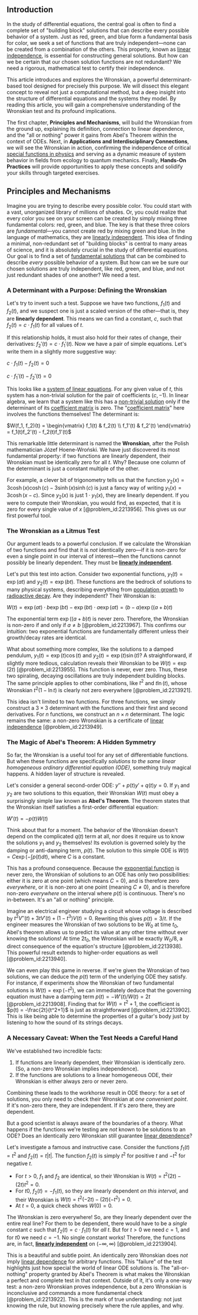 ## Introduction
In the study of differential equations, the central goal is often to find a complete set of "building block" solutions that can describe every possible behavior of a system. Just as red, green, and blue form a fundamental basis for color, we seek a set of functions that are truly independent—none can be created from a combination of the others. This property, known as [linear independence](@article_id:153265), is essential for constructing general solutions. But how can we be certain that our chosen solution functions are not redundant? We need a rigorous, mathematical test to certify their independence.

This article introduces and explores the Wronskian, a powerful determinant-based tool designed for precisely this purpose. We will dissect this elegant concept to reveal not just a computational method, but a deep insight into the structure of differential equations and the systems they model. By reading this article, you will gain a comprehensive understanding of the Wronskian test and its profound implications.

The first chapter, **Principles and Mechanisms**, will build the Wronskian from the ground up, explaining its definition, connection to linear dependence, and the "all or nothing" power it gains from Abel's Theorem within the context of ODEs. Next, in **Applications and Interdisciplinary Connections**, we will see the Wronskian in action, confirming the independence of critical [special functions in physics](@article_id:170717) and serving as a dynamic measure of system behavior in fields from ecology to quantum mechanics. Finally, **Hands-On Practices** will provide opportunities to apply these concepts and solidify your skills through targeted exercises.

## Principles and Mechanisms

Imagine you are trying to describe every possible color. You could start with a vast, unorganized library of millions of shades. Or, you could realize that every color you see on your screen can be created by simply mixing three fundamental colors: red, green, and blue. The key is that these three colors are *fundamental*—you cannot create red by mixing green and blue. In the language of mathematics, they are [linearly independent](@article_id:147713). This idea of finding a minimal, non-redundant set of "building blocks" is central to many areas of science, and it is absolutely crucial in the study of differential equations. Our goal is to find a set of [fundamental solutions](@article_id:184288) that can be combined to describe *every* possible behavior of a system. But how can we be sure our chosen solutions are truly independent, like red, green, and blue, and not just redundant shades of one another? We need a test.

### A Determinant with a Purpose: Defining the Wronskian

Let's try to invent such a test. Suppose we have two functions, $f_1(t)$ and $f_2(t)$, and we suspect one is just a scaled version of the other—that is, they are **linearly dependent**. This means we can find a constant, $c$, such that $f_2(t) = c \cdot f_1(t)$ for all values of $t$.

If this relationship holds, it must also hold for their rates of change, their derivatives: $f_2'(t) = c \cdot f_1'(t)$. Now we have a pair of simple equations. Let's write them in a slightly more suggestive way:

$c \cdot f_1(t) - f_2(t) = 0$

$c \cdot f_1'(t) - f_2'(t) = 0$

This looks like a [system of linear equations](@article_id:139922). For any given value of $t$, this system has a non-trivial solution for the pair of coefficients $(c, -1)$. In linear algebra, we learn that a system like this has a [non-trivial solution](@article_id:149076) only if the determinant of its [coefficient matrix](@article_id:150979) is zero. The "[coefficient matrix](@article_id:150979)" here involves the functions themselves! The determinant is:

$W(f_1, f_2)(t) = \begin{vmatrix} f_1(t) & f_2(t) \\ f_1'(t) & f_2'(t) \end{vmatrix} = f_1(t)f_2'(t) - f_2(t)f_1'(t)$

This remarkable little determinant is named the **Wronskian**, after the Polish mathematician Józef Hoene-Wroński. We have just discovered its most fundamental property: if two functions are linearly dependent, their Wronskian must be identically zero for all $t$. Why? Because one column of the determinant is just a constant multiple of the other.

For example, a clever bit of trigonometry tells us that the function $y_2(x) = 3\cosh(x)\cosh(c) - 3\sinh(x)\sinh(c)$ is just a fancy way of writing $y_1(x) = 3\cosh(x-c)$. Since $y_2(x)$ is just $1 \cdot y_1(x)$, they are linearly dependent. If you were to compute their Wronskian, you would find, as expected, that it is zero for every single value of $x$ [@problem_id:2213956]. This gives us our first powerful tool.

### The Wronskian as a Litmus Test

Our argument leads to a powerful conclusion. If we calculate the Wronskian of two functions and find that it is *not* identically zero—if it is non-zero for even a single point in our interval of interest—then the functions cannot possibly be linearly dependent. They must be **[linearly independent](@article_id:147713)**.

Let's put this test into action. Consider two exponential functions, $y_1(t) = \exp(at)$ and $y_2(t) = \exp(bt)$. These functions are the bedrock of solutions to many physical systems, describing everything from [population growth](@article_id:138617) to [radioactive decay](@article_id:141661). Are they independent? Their Wronskian is:

$W(t) = \exp(at) \cdot b\exp(bt) - \exp(bt) \cdot a\exp(at) = (b-a)\exp((a+b)t)$

The exponential term $\exp((a+b)t)$ is never zero. Therefore, the Wronskian is non-zero if and only if $a \neq b$ [@problem_id:2213967]. This confirms our intuition: two exponential functions are fundamentally different unless their growth/decay rates are identical.

What about something more complex, like the solutions to a damped pendulum, $y_1(t) = \exp(t)\cos(t)$ and $y_2(t) = \exp(t)\sin(t)$? A straightforward, if slightly more tedious, calculation reveals their Wronskian to be $W(t) = \exp(2t)$ [@problem_id:2213955]. This function is never, ever zero. Thus, these two spiraling, decaying oscillations are truly independent building blocks. The same principle applies to other combinations, like $t^2$ and $t \ln(t)$, whose Wronskian $t^2(1 - \ln t)$ is clearly not zero everywhere [@problem_id:2213921].

This idea isn't limited to two functions. For three functions, we simply construct a $3 \times 3$ determinant with the functions and their first and second derivatives. For $n$ functions, we construct an $n \times n$ determinant. The logic remains the same: a non-zero Wronskian is a certificate of [linear independence](@article_id:153265) [@problem_id:2213949].

### The Magic of Abel's Theorem: A Hidden Symmetry

So far, the Wronskian is a useful tool for any set of differentiable functions. But when these functions are specifically *solutions to the same linear homogeneous ordinary differential equation (ODE)*, something truly magical happens. A hidden layer of structure is revealed.

Let's consider a general second-order ODE: $y'' + p(t)y' + q(t)y = 0$. If $y_1$ and $y_2$ are two solutions to this equation, their Wronskian $W(t)$ must obey a surprisingly simple law known as **Abel's Theorem**. The theorem states that the Wronskian itself satisfies a first-order differential equation:

$W'(t) = -p(t)W(t)$

Think about that for a moment. The behavior of the Wronskian doesn't depend on the complicated $q(t)$ term at all, nor does it require us to know the solutions $y_1$ and $y_2$ themselves! Its evolution is governed solely by the damping or anti-damping term, $p(t)$. The solution to this simple ODE is $W(t) = C \exp(-\int p(t) dt)$, where $C$ is a constant.

This has a profound consequence. Because the [exponential function](@article_id:160923) is never zero, the Wronskian of solutions to an ODE has only two possibilities: either it is zero at one point (which means $C=0$), and is therefore zero *everywhere*, or it is non-zero at one point (meaning $C \neq 0$), and is therefore non-zero *everywhere* on the interval where $p(t)$ is continuous. There's no in-between. It's an "all or nothing" principle.

Imagine an electrical engineer studying a circuit whose voltage is described by $t^2 V''(t) + 3t V'(t) + (1 - t^3)V(t) = 0$. Rewriting this gives $p(t) = 3/t$. If the engineer measures the Wronskian of two solutions to be $W_0$ at time $t_0$, Abel's theorem allows us to predict its value at any other time without ever knowing the solutions! At time $2t_0$, the Wronskian will be exactly $W_0/8$, a direct consequence of the equation's structure [@problem_id:2213938]. This powerful result extends to higher-order equations as well [@problem_id:2213940].

We can even play this game in reverse. If we're given the Wronskian of two solutions, we can deduce the $p(t)$ term of the underlying ODE they satisfy. For instance, if experiments show the Wronskian of two fundamental solutions is $W(t)=\exp(-t^2)$, we can immediately deduce that the governing equation must have a damping term $p(t) = -W'(t)/W(t) = 2t$ [@problem_id:2213908]. Finding that for $W(t) = t^2+1$, the coefficient is $p(t) = -\frac{2t}{t^2+1}$ is just as straightforward [@problem_id:2213902]. This is like being able to determine the properties of a guitar's body just by listening to how the sound of its strings decays.

### A Necessary Caveat: When the Test Needs a Careful Hand

We've established two incredible facts:
1.  If functions are linearly dependent, their Wronskian is identically zero. (So, a non-zero Wronskian implies independence).
2.  If the functions are solutions to a linear homogeneous ODE, their Wronskian is either always zero or never zero.

Combining these leads to the workhorse result in ODE theory: for a set of solutions, you only need to check their Wronskian at *one convenient point*. If it's non-zero there, they are independent. If it's zero there, they are dependent.

But a good scientist is always aware of the boundaries of a theory. What happens if the functions we're testing are *not* known to be solutions to an ODE? Does an identically zero Wronskian still guarantee [linear dependence](@article_id:149144)?

Let's investigate a famous and instructive case. Consider the functions $f_1(t) = t^2$ and $f_2(t) = t|t|$. The function $f_2(t)$ is simply $t^2$ for positive $t$ and $-t^2$ for negative $t$.
-   For $t > 0$, $f_1$ and $f_2$ are identical, so their Wronskian is $W(t) = t^2(2t) - (2t)t^2 = 0$.
-   For $t  0$, $f_2(t) = -f_1(t)$, so they are linearly dependent *on this interval*, and their Wronskian is $W(t) = t^2(-2t) - (2t)(-t^2) = 0$.
-   At $t=0$, a quick check shows $W(0)=0$.

The Wronskian is zero everywhere! So, are they linearly dependent over the entire real line? For them to be dependent, there would have to be a *single* constant $c$ such that $f_2(t) = c \cdot f_1(t)$ for *all* $t$. But for $t > 0$ we need $c=1$, and for $t  0$ we need $c=-1$. No single constant works! Therefore, the functions are, in fact, **[linearly independent](@article_id:147713)** on $(-\infty, \infty)$ [@problem_id:2213904].

This is a beautiful and subtle point. An identically zero Wronskian does *not* imply [linear dependence](@article_id:149144) for arbitrary functions. This "failure" of the test highlights just how special the world of linear ODE solutions is. The "all-or-nothing" property granted by Abel's Theorem is what makes the Wronskian a perfect and complete test in that context. Outside of it, it's only a one-way test: a non-zero Wronskian proves independence, but a zero Wronskian is inconclusive and commands a more fundamental check [@problem_id:2213922]. This is the mark of true understanding: not just knowing the rule, but knowing precisely where the rule applies, and why.